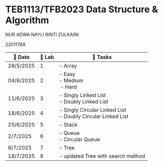 # TEB1113/TFB2023 Data Structure & Algorithm
NUR ADWA NAYLI BINTI ZULKAINI

22011769

| 📅 Date   | 🧪 Lab | 📝 Tasks                         |
| --------- | ------ | -------------------------------- |
| 28/5/2025 | 1      | - Array                          |
| 04/6/2025 | 2      | - Easy <br> - Medium <br> - Hard |
| 11/6/2025 | 3      | - Singly Linked List <br> - Doubly Linked List|
| 18/6/2025 | 4      | - Singly Circular Linked List <br> - Doubly Circular Linked List|
| 25/6/2025 | 5      | - Stack                          |
| 2/7/2025  | 6      | - Queue <br> - Circular Queue    |
| 9/7/2025  | 7      | - Tree  |
| 18/7/2025 | 8      | - updated Tree with search method |
